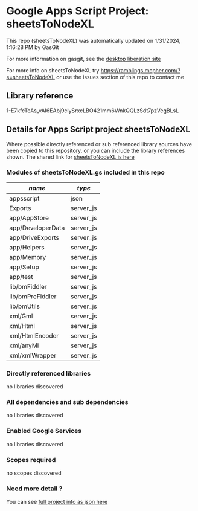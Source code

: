 # Google Apps Script Project: sheetsToNodeXL
This repo (sheetsToNodeXL) was automatically updated on 1/31/2024, 1:16:28 PM by GasGit

For more information on gasgit, see the [desktop liberation site](https://ramblings.mcpher.com/drive-sdk-and-github/migrategasgit/ "desktop liberation")

For more info on sheetsToNodeXL try https://ramblings.mcpher.com/?s=sheetsToNodeXL or use the issues section of this repo to contact me
## Library reference
1-E7kfcTeAs_vAI6EAbj9clySrxcLBO421mm6WnkQQLzSdt7pzVegBLsL


## Details for Apps Script project sheetsToNodeXL
Where possible directly referenced or sub referenced library sources have been copied to this repository, or you can include the library references shown. 
The shared link for [sheetsToNodeXL is here](https://script.google.com/d/1-E7kfcTeAs_vAI6EAbj9clySrxcLBO421mm6WnkQQLzSdt7pzVegBLsL/edit?usp=sharing "open in the GAS IDE")

### Modules of sheetsToNodeXL.gs included in this repo
*name*|*type*
--- | --- 
appsscript| json
Exports| server_js
app/AppStore| server_js
app/DeveloperData| server_js
app/DriveExports| server_js
app/Helpers| server_js
app/Memory| server_js
app/Setup| server_js
app/test| server_js
lib/bmFiddler| server_js
lib/bmPreFiddler| server_js
lib/bmUtils| server_js
xml/Gml| server_js
xml/Html| server_js
xml/HtmlEncoder| server_js
xml/anyMl| server_js
xml/xmlWrapper| server_js
### Directly referenced libraries
no libraries discovered
### All dependencies and sub dependencies
no libraries discovered
### Enabled Google Services
no libraries discovered
### Scopes required
no scopes discovered
### Need more detail ?
You can see [full project info as json here](info.json)
